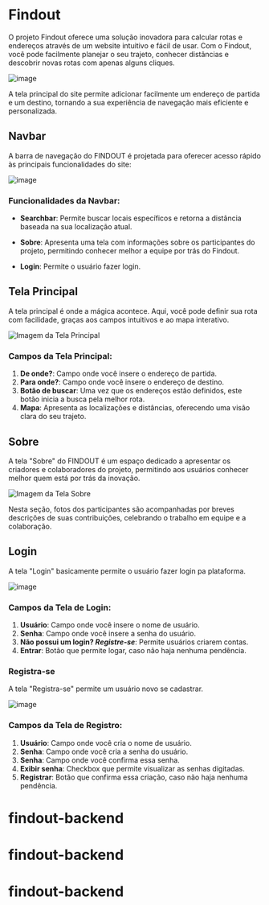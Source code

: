 # Findout

O projeto Findout oferece uma solução inovadora para calcular rotas e endereços através de um website intuitivo e fácil de usar. Com o Findout, você pode facilmente planejar o seu trajeto, conhecer distâncias e descobrir novas rotas com apenas alguns cliques.

![image](https://github.com/mattmachad/findout/assets/126185494/f2ce26ca-2bfb-4343-a88c-a073d1cf6f67)

A tela principal do site permite adicionar facilmente um endereço de partida e um destino, tornando a sua experiência de navegação mais eficiente e personalizada.

## Navbar

A barra de navegação do FINDOUT é projetada para oferecer acesso rápido às principais funcionalidades do site:

![image](https://github.com/mattmachad/findout/assets/126185494/7b439df2-996e-4960-b096-e732a5a040f0)

### Funcionalidades da Navbar:

- **Searchbar**: Permite buscar locais específicos e retorna a distância baseada na sua localização atual.
  
- **Sobre**: Apresenta uma tela com informações sobre os participantes do projeto, permitindo conhecer melhor a equipe por trás do Findout.

- **Login**: Permite o usuário fazer login.

## Tela Principal

A tela principal é onde a mágica acontece. Aqui, você pode definir sua rota com facilidade, graças aos campos intuitivos e ao mapa interativo.

![Imagem da Tela Principal](https://github.com/mattmachad/findout/assets/126185494/7904723f-7e26-4e76-8fb0-256d876506b0)

### Campos da Tela Principal:

1. **De onde?**: Campo onde você insere o endereço de partida.
2. **Para onde?**: Campo onde você insere o endereço de destino.
3. **Botão de buscar**: Uma vez que os endereços estão definidos, este botão inicia a busca pela melhor rota.
4. **Mapa**: Apresenta as localizações e distâncias, oferecendo uma visão clara do seu trajeto.

## Sobre

A tela "Sobre" do FINDOUT é um espaço dedicado a apresentar os criadores e colaboradores do projeto, permitindo aos usuários conhecer melhor quem está por trás da inovação.

![Imagem da Tela Sobre](https://github.com/mattmachad/findout/assets/126185494/a2c4d5bc-4231-4745-a9f9-db5b9d646f01)

Nesta seção, fotos dos participantes são acompanhadas por breves descrições de suas contribuições, celebrando o trabalho em equipe e a colaboração.

## Login

A tela "Login" basicamente permite o usuário fazer login pa plataforma.

![image](https://github.com/mattmachad/findout/assets/126185494/74c8ff9d-abf1-4f69-a2cd-c7050182f8fa)

### Campos da Tela de Login:

1. **Usuário**: Campo onde você insere o nome de usuário.
2. **Senha**: Campo onde você insere a senha do usuário.
3. **Não possui um login? _Registre-se_**: Permite usuários criarem contas.
4. **Entrar**: Botão que permite logar, caso não haja nenhuma pendência.

### Registra-se

A tela "Registra-se" permite um usuário novo se cadastrar.

![image](https://github.com/mattmachad/findout/assets/126185494/43d00df5-e20c-4f6e-9a97-3eba9014060b)

### Campos da Tela de Registro:

1. **Usuário**: Campo onde você cria o nome de usuário.
2. **Senha**: Campo onde você cria a senha do usuário.
3. **Senha**: Campo onde você confirma essa senha.
4. **Exibir senha**: Checkbox que permite visualizar as senhas digitadas.
5. **Registrar**: Botão que confirma essa criação, caso não haja nenhuma pendência.



# findout-backend
# findout-backend
# findout-backend
